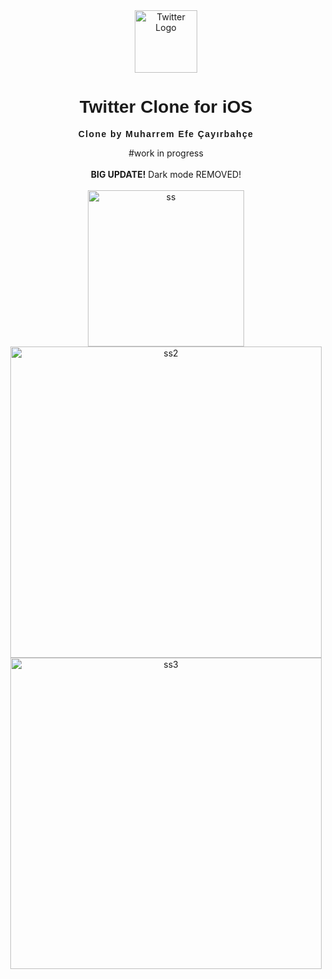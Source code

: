 <div align="center">
  <img src="https://github.com/user-attachments/assets/3deb95d1-ab39-4da0-a518-a6a2e2319121" alt="Twitter Logo" width="100">
  <h1 style="font-family: 'Arial', sans-serif;">Twitter Clone for iOS</h1>
  <p style="font-family: Arial, sans-serif;"><strong><span style="letter-spacing: 0.1em;">Clone by Muharrem Efe Çayırbahçe</span></strong></p>
  #work in progress
  <br><br>
  <strong>BIG UPDATE!</strong> Dark mode REMOVED!
  <br><br>
  <img width="250" alt="ss" src="https://github.com/user-attachments/assets/e4cd6a23-bb17-4a49-a54b-48b8af84c209">
  <img width="498" alt="ss2" src="https://github.com/user-attachments/assets/da752656-8be5-4d94-a47c-a85ee16b5e5c">
  <img width="498" alt="ss3" src="https://github.com/user-attachments/assets/4a62dd51-4ab2-4daa-9093-cf47aeb3570c">

</div>
